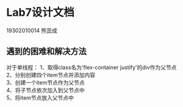 # Lab7设计文档
19302010014 熊茁成

## 遇到的困难和解决方法
对于单线程：
1、取得class名为'flex-container justify'的div作为父节点<br>
2、分别创建四个item节点并添加内容<br>
3、创建一个item节点作为父节点<br>
4、将子节点依次加入到父节点中<br>
5、将item节点放入父节点中<br>